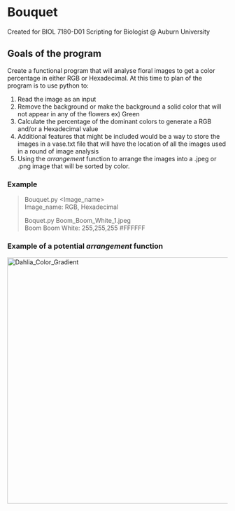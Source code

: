 # Bouquet
Created for BIOL 7180-D01 Scripting for Biologist @ Auburn University

## Goals of the program
Create a functional program that will analyse floral images to get a color percentage in either RGB or Hexadecimal.
At this time to plan of the program is to use python to:
1. Read the image as an input
2. Remove the background or make the background a solid color that will not appear in any of the flowers ex) Green
3. Calculate the percentage of the dominant colors to generate a RGB and/or a Hexadecimal value
4. Additional features that might be included would be a way to store the images in a vase.txt file that will have the location of all the images used in a round of image analysis
5. Using the *arrangement* function to arrange the images into a .jpeg or .png image that will be sorted by color.

### Example
> Bouquet.py <insert path to image><Image_name> <br>
> Image_name: RGB, Hexadecimal
>
> Boquet.py Boom_Boom_White_1.jpeg <br>
> Boom Boom White: 255,255,255 #FFFFFF
>

### Example of a potential *arrangement* function 
<img width="562" alt="Dahlia_Color_Gradient" src="https://user-images.githubusercontent.com/122850024/221379368-d33ddb3a-9e25-4494-bc18-e3ffca4684ce.png">

